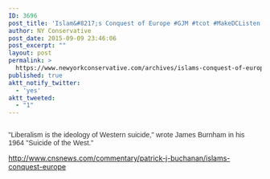 ```yaml
---
ID: 3696
post_title: 'Islam&#8217;s Conquest of Europe #GJM #tcot #MakeDCListen #HijraToAmerica'
author: NY Conservative
post_date: 2015-09-09 23:46:06
post_excerpt: ""
layout: post
permalink: >
  https://www.newyorkconservative.com/archives/islams-conquest-of-europe-gjm-tcot-makedclisten-hijratoamerica/
published: true
aktt_notify_twitter:
  - 'yes'
aktt_tweeted:
  - "1"
---
```

<p><img src="http://www.newyorkconservative.com/wp-content/uploads/2015/09/091015_0345_IslamsConqu1.jpg" alt=""/>
	</p><p><span style="color:#333333; font-family:Helvetica">"Liberalism is the ideology of Western suicide," wrote James Burnham in his 1964 "Suicide of the West."</span>
	</p><p><a href="http://www.cnsnews.com/commentary/patrick-j-buchanan/islams-conquest-europe">http://www.cnsnews.com/commentary/patrick-j-buchanan/islams-conquest-europe</a>
	</p>